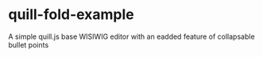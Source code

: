 # quill-fold-example
A simple quill.js base WISIWIG editor with an eadded feature of collapsable bullet points
